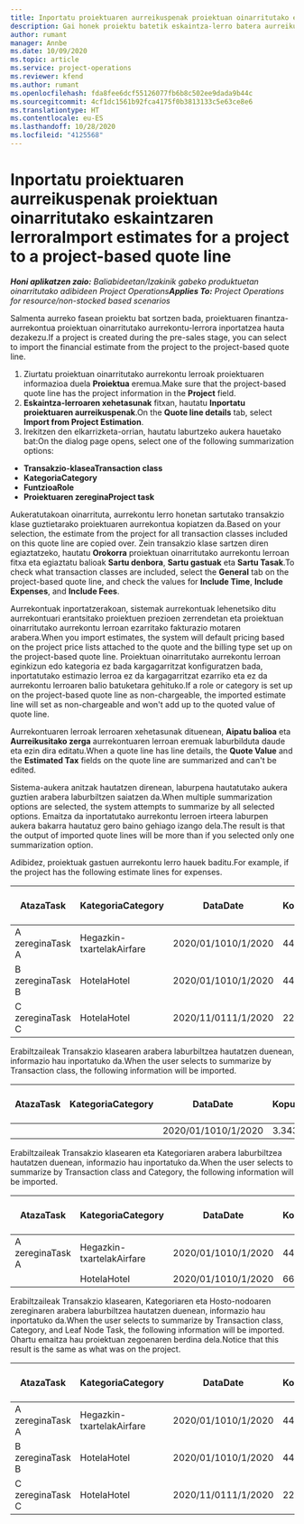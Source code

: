 ```yaml
---
title: Inportatu proiektuaren aurreikuspenak proiektuan oinarritutako eskaintzaren lerrora
description: Gai honek proiektu batetik eskaintza-lerro batera aurreikuspenak inportatzeari buruzko informazioa eskaintzen du.
author: rumant
manager: Annbe
ms.date: 10/09/2020
ms.topic: article
ms.service: project-operations
ms.reviewer: kfend
ms.author: rumant
ms.openlocfilehash: fda8fee6dcf55126077fb6b8c502ee9dada9b44c
ms.sourcegitcommit: 4cf1dc1561b92fca4175f0b3813133c5e63ce8e6
ms.translationtype: HT
ms.contentlocale: eu-ES
ms.lasthandoff: 10/28/2020
ms.locfileid: "4125568"
---
```

# <a name="import-estimates-for-a-project-to-a-project-based-quote-line"></a><span data-ttu-id="54b77-103">Inportatu proiektuaren aurreikuspenak proiektuan oinarritutako eskaintzaren lerrora</span><span class="sxs-lookup"><span data-stu-id="54b77-103">Import estimates for a project to a project-based quote line</span></span>

<span data-ttu-id="54b77-104">_**Honi aplikatzen zaio:** Baliabideetan/Izakinik gabeko produktuetan oinarritutako adibideen Project Operations_</span><span class="sxs-lookup"><span data-stu-id="54b77-104">_**Applies To:** Project Operations for resource/non-stocked based scenarios_</span></span>


<span data-ttu-id="54b77-105">Salmenta aurreko fasean proiektu bat sortzen bada, proiektuaren finantza-aurrekontua proiektuan oinarritutako aurrekontu-lerrora inportatzea hauta dezakezu.</span><span class="sxs-lookup"><span data-stu-id="54b77-105">If a project is created during the pre-sales stage, you can select to import the financial estimate from the project to the project-based quote line.</span></span>

1. <span data-ttu-id="54b77-106">Ziurtatu proiektuan oinarritutako aurrekontu lerroak proiektuaren informazioa duela **Proiektua** eremua.</span><span class="sxs-lookup"><span data-stu-id="54b77-106">Make sure that the project-based quote line has the project information in the **Project** field.</span></span>
2. <span data-ttu-id="54b77-107">**Eskaintza-lerroaren xehetasunak** fitxan, hautatu **Inportatu proiektuaren aurreikuspenak**.</span><span class="sxs-lookup"><span data-stu-id="54b77-107">On the **Quote line details** tab, select **Import from Project Estimation**.</span></span>
3. <span data-ttu-id="54b77-108">Irekitzen den elkarrizketa-orrian, hautatu laburtzeko aukera hauetako bat:</span><span class="sxs-lookup"><span data-stu-id="54b77-108">On the dialog page opens, select one of the following summarization options:</span></span>

  - <span data-ttu-id="54b77-109">**Transakzio-klasea**</span><span class="sxs-lookup"><span data-stu-id="54b77-109">**Transaction class**</span></span>
  - <span data-ttu-id="54b77-110">**Kategoria**</span><span class="sxs-lookup"><span data-stu-id="54b77-110">**Category**</span></span>
  - <span data-ttu-id="54b77-111">**Funtzioa**</span><span class="sxs-lookup"><span data-stu-id="54b77-111">**Role**</span></span> 
  - <span data-ttu-id="54b77-112">**Proiektuaren zeregina**</span><span class="sxs-lookup"><span data-stu-id="54b77-112">**Project task**</span></span>

<span data-ttu-id="54b77-113">Aukeratutakoan oinarrituta, aurrekontu lerro honetan sartutako transakzio klase guztietarako proiektuaren aurrekontua kopiatzen da.</span><span class="sxs-lookup"><span data-stu-id="54b77-113">Based on your selection, the estimate from the project for all transaction classes included on this quote line are copied over.</span></span> <span data-ttu-id="54b77-114">Zein transakzio klase sartzen diren egiaztatzeko, hautatu **Orokorra** proiektuan oinarritutako aurrekontu lerroan fitxa eta egiaztatu balioak **Sartu denbora**, **Sartu gastuak** eta **Sartu Tasak**.</span><span class="sxs-lookup"><span data-stu-id="54b77-114">To check what transaction classes are included, select the **General** tab on the project-based quote line, and check the values for **Include Time**, **Include Expenses**, and **Include Fees**.</span></span>

<span data-ttu-id="54b77-115">Aurrekontuak inportatzerakoan, sistemak aurrekontuak lehenetsiko ditu aurrekontuari erantsitako proiektuen prezioen zerrendetan eta proiektuan oinarritutako aurrekontu lerroan ezarritako fakturazio motaren arabera.</span><span class="sxs-lookup"><span data-stu-id="54b77-115">When you import estimates, the system will default pricing based on the project price lists attached to the quote and the billing type set up on the project-based quote line.</span></span> <span data-ttu-id="54b77-116">Proiektuan oinarritutako aurrekontu lerroan eginkizun edo kategoria ez bada kargagarritzat konfiguratzen bada, inportatutako estimazio lerroa ez da kargagarritzat ezarriko eta ez da aurrekontu lerroaren balio batuketara gehituko.</span><span class="sxs-lookup"><span data-stu-id="54b77-116">If a role or category is set up on the project-based quote line as non-chargeable, the imported estimate line will set as non-chargeable and won't add up to the quoted value of quote line.</span></span>

<span data-ttu-id="54b77-117">Aurrekontuaren lerroak lerroaren xehetasunak dituenean, **Aipatu balioa** eta **Aurreikusitako zerga** aurrekontuaren lerroan eremuak laburbilduta daude eta ezin dira editatu.</span><span class="sxs-lookup"><span data-stu-id="54b77-117">When a quote line has line details, the **Quote Value** and the **Estimated Tax** fields on the quote line are summarized and can't be edited.</span></span>

<span data-ttu-id="54b77-118">Sistema-aukera anitzak hautatzen direnean, laburpena hautatutako aukera guztien arabera laburbiltzen saiatzen da.</span><span class="sxs-lookup"><span data-stu-id="54b77-118">When multiple summarization options are selected, the system attempts to summarize by all selected options.</span></span> <span data-ttu-id="54b77-119">Emaitza da inportatutako aurrekontu lerroen irteera laburpen aukera bakarra hautatuz gero baino gehiago izango dela.</span><span class="sxs-lookup"><span data-stu-id="54b77-119">The result is that the output of imported quote lines will be more than if you selected only one summarization option.</span></span>

<span data-ttu-id="54b77-120">Adibidez, proiektuak gastuen aurrekontu lerro hauek baditu.</span><span class="sxs-lookup"><span data-stu-id="54b77-120">For example, if the project has the following estimate lines for expenses.</span></span>

| <span data-ttu-id="54b77-121">Ataza</span><span class="sxs-lookup"><span data-stu-id="54b77-121">Task</span></span> | <span data-ttu-id="54b77-122">Kategoria</span><span class="sxs-lookup"><span data-stu-id="54b77-122">Category</span></span> | <span data-ttu-id="54b77-123">Data</span><span class="sxs-lookup"><span data-stu-id="54b77-123">Date</span></span> | <span data-ttu-id="54b77-124">Kopurua</span><span class="sxs-lookup"><span data-stu-id="54b77-124">Quantity</span></span> | <span data-ttu-id="54b77-125">Unitate-prezioa</span><span class="sxs-lookup"><span data-stu-id="54b77-125">Unit price</span></span> | <span data-ttu-id="54b77-126">Kopurua</span><span class="sxs-lookup"><span data-stu-id="54b77-126">Amount</span></span> |
| --- | --- | --- | --- | --- | --- |
| <span data-ttu-id="54b77-127">A zeregina</span><span class="sxs-lookup"><span data-stu-id="54b77-127">Task A</span></span> | <span data-ttu-id="54b77-128">Hegazkin-txartelak</span><span class="sxs-lookup"><span data-stu-id="54b77-128">Airfare</span></span> | <span data-ttu-id="54b77-129">2020/01/10</span><span class="sxs-lookup"><span data-stu-id="54b77-129">10/1/2020</span></span> | <span data-ttu-id="54b77-130">4</span><span class="sxs-lookup"><span data-stu-id="54b77-130">4</span></span> | <span data-ttu-id="54b77-131">400</span><span class="sxs-lookup"><span data-stu-id="54b77-131">400</span></span> | <span data-ttu-id="54b77-132">1600</span><span class="sxs-lookup"><span data-stu-id="54b77-132">1600</span></span> |
| <span data-ttu-id="54b77-133">B zeregina</span><span class="sxs-lookup"><span data-stu-id="54b77-133">Task B</span></span> | <span data-ttu-id="54b77-134">Hotela</span><span class="sxs-lookup"><span data-stu-id="54b77-134">Hotel</span></span> | <span data-ttu-id="54b77-135">2020/01/10</span><span class="sxs-lookup"><span data-stu-id="54b77-135">10/1/2020</span></span> | <span data-ttu-id="54b77-136">4</span><span class="sxs-lookup"><span data-stu-id="54b77-136">4</span></span> | <span data-ttu-id="54b77-137">200</span><span class="sxs-lookup"><span data-stu-id="54b77-137">200</span></span> | <span data-ttu-id="54b77-138">800</span><span class="sxs-lookup"><span data-stu-id="54b77-138">800</span></span> |
| <span data-ttu-id="54b77-139">C zeregina</span><span class="sxs-lookup"><span data-stu-id="54b77-139">Task C</span></span> | <span data-ttu-id="54b77-140">Hotela</span><span class="sxs-lookup"><span data-stu-id="54b77-140">Hotel</span></span> | <span data-ttu-id="54b77-141">2020/11/01</span><span class="sxs-lookup"><span data-stu-id="54b77-141">11/1/2020</span></span> | <span data-ttu-id="54b77-142">2</span><span class="sxs-lookup"><span data-stu-id="54b77-142">2</span></span> | <span data-ttu-id="54b77-143">200</span><span class="sxs-lookup"><span data-stu-id="54b77-143">200</span></span> | <span data-ttu-id="54b77-144">400</span><span class="sxs-lookup"><span data-stu-id="54b77-144">400</span></span> |

<span data-ttu-id="54b77-145">Erabiltzaileak Transakzio klasearen arabera laburbiltzea hautatzen duenean, informazio hau inportatuko da.</span><span class="sxs-lookup"><span data-stu-id="54b77-145">When the user selects to summarize by Transaction class, the following information will be imported.</span></span>

| <span data-ttu-id="54b77-146">Ataza</span><span class="sxs-lookup"><span data-stu-id="54b77-146">Task</span></span> | <span data-ttu-id="54b77-147">Kategoria</span><span class="sxs-lookup"><span data-stu-id="54b77-147">Category</span></span> | <span data-ttu-id="54b77-148">Data</span><span class="sxs-lookup"><span data-stu-id="54b77-148">Date</span></span> | <span data-ttu-id="54b77-149">Kopurua</span><span class="sxs-lookup"><span data-stu-id="54b77-149">Quantity</span></span> | <span data-ttu-id="54b77-150">Unitate-prezioa</span><span class="sxs-lookup"><span data-stu-id="54b77-150">Unit price</span></span> | <span data-ttu-id="54b77-151">Kopurua</span><span class="sxs-lookup"><span data-stu-id="54b77-151">Amount</span></span> |
| --- | --- | --- | --- | --- | --- |
| | | <span data-ttu-id="54b77-152">2020/01/10</span><span class="sxs-lookup"><span data-stu-id="54b77-152">10/1/2020</span></span> | <span data-ttu-id="54b77-153">3.34</span><span class="sxs-lookup"><span data-stu-id="54b77-153">3.34</span></span> | <span data-ttu-id="54b77-154">840</span><span class="sxs-lookup"><span data-stu-id="54b77-154">840</span></span> | <span data-ttu-id="54b77-155">2800</span><span class="sxs-lookup"><span data-stu-id="54b77-155">2800</span></span> |

<span data-ttu-id="54b77-156">Erabiltzaileak Transakzio klasearen eta Kategoriaren arabera laburbiltzea hautatzen duenean, informazio hau inportatuko da.</span><span class="sxs-lookup"><span data-stu-id="54b77-156">When the user selects to summarize by Transaction class and Category, the following information will be imported.</span></span>

| <span data-ttu-id="54b77-157">Ataza</span><span class="sxs-lookup"><span data-stu-id="54b77-157">Task</span></span> | <span data-ttu-id="54b77-158">Kategoria</span><span class="sxs-lookup"><span data-stu-id="54b77-158">Category</span></span> | <span data-ttu-id="54b77-159">Data</span><span class="sxs-lookup"><span data-stu-id="54b77-159">Date</span></span> | <span data-ttu-id="54b77-160">Kopurua</span><span class="sxs-lookup"><span data-stu-id="54b77-160">Quantity</span></span> | <span data-ttu-id="54b77-161">Unitate-prezioa</span><span class="sxs-lookup"><span data-stu-id="54b77-161">Unit price</span></span> | <span data-ttu-id="54b77-162">Kopurua</span><span class="sxs-lookup"><span data-stu-id="54b77-162">Amount</span></span> |
| --- | --- | --- | --- | --- | --- |
| <span data-ttu-id="54b77-163">A zeregina</span><span class="sxs-lookup"><span data-stu-id="54b77-163">Task A</span></span> | <span data-ttu-id="54b77-164">Hegazkin-txartelak</span><span class="sxs-lookup"><span data-stu-id="54b77-164">Airfare</span></span> | <span data-ttu-id="54b77-165">2020/01/10</span><span class="sxs-lookup"><span data-stu-id="54b77-165">10/1/2020</span></span> | <span data-ttu-id="54b77-166">4</span><span class="sxs-lookup"><span data-stu-id="54b77-166">4</span></span> | <span data-ttu-id="54b77-167">400</span><span class="sxs-lookup"><span data-stu-id="54b77-167">400</span></span> | <span data-ttu-id="54b77-168">1600</span><span class="sxs-lookup"><span data-stu-id="54b77-168">1600</span></span> |
| | <span data-ttu-id="54b77-169">Hotela</span><span class="sxs-lookup"><span data-stu-id="54b77-169">Hotel</span></span> | <span data-ttu-id="54b77-170">2020/01/10</span><span class="sxs-lookup"><span data-stu-id="54b77-170">10/1/2020</span></span> | <span data-ttu-id="54b77-171">6</span><span class="sxs-lookup"><span data-stu-id="54b77-171">6</span></span> | <span data-ttu-id="54b77-172">200</span><span class="sxs-lookup"><span data-stu-id="54b77-172">200</span></span> | <span data-ttu-id="54b77-173">1200</span><span class="sxs-lookup"><span data-stu-id="54b77-173">1200</span></span> |

<span data-ttu-id="54b77-174">Erabiltzaileak Transakzio klasearen, Kategoriaren eta Hosto-nodoaren zereginaren arabera laburbiltzea hautatzen duenean, informazio hau inportatuko da.</span><span class="sxs-lookup"><span data-stu-id="54b77-174">When the user selects to summarize by Transaction class, Category, and Leaf Node Task, the following information will be imported.</span></span> <span data-ttu-id="54b77-175">Ohartu emaitza hau proiektuan zegoenaren berdina dela.</span><span class="sxs-lookup"><span data-stu-id="54b77-175">Notice that this result is the same as what was on the project.</span></span>

| <span data-ttu-id="54b77-176">Ataza</span><span class="sxs-lookup"><span data-stu-id="54b77-176">Task</span></span> | <span data-ttu-id="54b77-177">Kategoria</span><span class="sxs-lookup"><span data-stu-id="54b77-177">Category</span></span> | <span data-ttu-id="54b77-178">Data</span><span class="sxs-lookup"><span data-stu-id="54b77-178">Date</span></span> | <span data-ttu-id="54b77-179">Kopurua</span><span class="sxs-lookup"><span data-stu-id="54b77-179">Quantity</span></span> | <span data-ttu-id="54b77-180">Unitate-prezioa</span><span class="sxs-lookup"><span data-stu-id="54b77-180">Unit price</span></span> | <span data-ttu-id="54b77-181">Kopurua</span><span class="sxs-lookup"><span data-stu-id="54b77-181">Amount</span></span> |
| --- | --- | --- | --- | --- | --- |
| <span data-ttu-id="54b77-182">A zeregina</span><span class="sxs-lookup"><span data-stu-id="54b77-182">Task A</span></span> | <span data-ttu-id="54b77-183">Hegazkin-txartelak</span><span class="sxs-lookup"><span data-stu-id="54b77-183">Airfare</span></span> | <span data-ttu-id="54b77-184">2020/01/10</span><span class="sxs-lookup"><span data-stu-id="54b77-184">10/1/2020</span></span> | <span data-ttu-id="54b77-185">4</span><span class="sxs-lookup"><span data-stu-id="54b77-185">4</span></span> | <span data-ttu-id="54b77-186">400</span><span class="sxs-lookup"><span data-stu-id="54b77-186">400</span></span> | <span data-ttu-id="54b77-187">1600</span><span class="sxs-lookup"><span data-stu-id="54b77-187">1600</span></span> |
| <span data-ttu-id="54b77-188">B zeregina</span><span class="sxs-lookup"><span data-stu-id="54b77-188">Task B</span></span> | <span data-ttu-id="54b77-189">Hotela</span><span class="sxs-lookup"><span data-stu-id="54b77-189">Hotel</span></span> | <span data-ttu-id="54b77-190">2020/01/10</span><span class="sxs-lookup"><span data-stu-id="54b77-190">10/1/2020</span></span> | <span data-ttu-id="54b77-191">4</span><span class="sxs-lookup"><span data-stu-id="54b77-191">4</span></span> | <span data-ttu-id="54b77-192">200</span><span class="sxs-lookup"><span data-stu-id="54b77-192">200</span></span> | <span data-ttu-id="54b77-193">800</span><span class="sxs-lookup"><span data-stu-id="54b77-193">800</span></span> |
| <span data-ttu-id="54b77-194">C zeregina</span><span class="sxs-lookup"><span data-stu-id="54b77-194">Task C</span></span> | <span data-ttu-id="54b77-195">Hotela</span><span class="sxs-lookup"><span data-stu-id="54b77-195">Hotel</span></span> | <span data-ttu-id="54b77-196">2020/11/01</span><span class="sxs-lookup"><span data-stu-id="54b77-196">11/1/2020</span></span> | <span data-ttu-id="54b77-197">2</span><span class="sxs-lookup"><span data-stu-id="54b77-197">2</span></span> | <span data-ttu-id="54b77-198">200</span><span class="sxs-lookup"><span data-stu-id="54b77-198">200</span></span> | <span data-ttu-id="54b77-199">400</span><span class="sxs-lookup"><span data-stu-id="54b77-199">400</span></span> |
